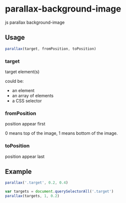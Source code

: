# parallax-background-image
js parallax background-image

## Usage

```javascript
parallax(target, fromPosition, toPosition)
```

### target

target element(s)

could be:
- an element
- an array of elements
- a CSS selector

### fromPosition

position appear first

0 means top of the image, 1 means bottom of the image.

### toPosition
position appear last

## Example

```javascript
parallax('.target', 0.2, 0.4)
```

```javascript
var targets = document.querySelectorAll('.target')
parallax(targets, 1, 0.2)
```
